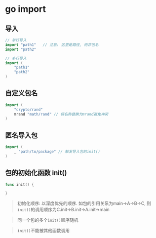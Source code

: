 # go import

## 导入

```go
// 单行导入
import "path1"   // 注意: 这里是路径, 而非包名
import "path2"

// 多行导入
import (
    "path1"
    "path2"
)
```

## 自定义包名

```go
import (
    "crypto/rand"
    mrand "math/rand" // 将名称替换为mrand避免冲突
)
```

## 匿名导入包

```go
import (
    _ "path/to/package" // 触发导入包的init()
)
```

## 包的初始化函数 init()

```go
func init() {

}
```

> 初始化顺序: 以深度优先的顺序. 如包的引用关系为main→A→B→C, 则`init()`的调用顺序为C.init→B.init→A.init→main

> 同一个包的多个`init()`顺序随机

> `init()`不能被其他函数调用

